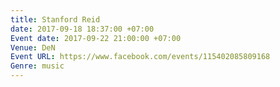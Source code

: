 ```yaml
---
title: Stanford Reid
date: 2017-09-18 18:37:00 +07:00
Event date: 2017-09-22 21:00:00 +07:00
Venue: DeN
Event URL: https://www.facebook.com/events/115402085809168
Genre: music
---
```


